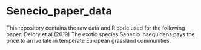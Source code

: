 # Senecio_paper_data
This repository contains the raw data and R code used for the following paper: Delory et al (2019) The exotic species Senecio inaequidens pays the price to arrive late in temperate European grassland communities.
